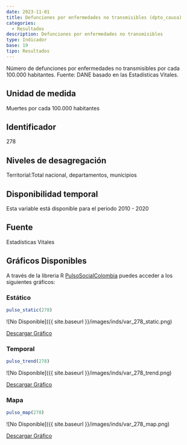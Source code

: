 ```yaml
---
date: 2023-11-01
title: Defunciones por enfermedades no transmisibles (dpto_causa)
categories:
  - Resultados
description: Defunciones por enfermedades no transmisibles
type: Indicador
base: 19
tipo: Resultados
--- 
```


Número de defunciones por enfermedades no transmisibles por cada 100.000 habitantes.
Fuente: DANE basado en las Estadísticas Vitales.

## Unidad de medida
Muertes por cada 100.000 habitantes

## Identificador
278

## Niveles de desagregación
Territorial:Total nacional, departamentos, municipios

## Disponibilidad temporal
Esta variable está disponible para el periodo 2010 - 2020

## Fuente
Estadísticas Vitales

## Gráficos Disponibles

A través de la libreria R [PulsoSocialColombia](https://github.com/pulsosocialcolombia/PulsoSocialColombia) puedes acceder a los siguientes gráficos:

### Estático

``` R
pulso_static(278)
```

![No Disponible]({{ site.baseurl }}/images/inds/var_278_static.png)

<a href='{{ site.baseurl }}/images/inds/var_278_static.png'>Descargar Gráfico</a>

### Temporal

``` R
pulso_trend(278)
```

![No Disponible]({{ site.baseurl }}/images/inds/var_278_trend.png)

<a href='{{ site.baseurl }}/images/inds/var_278_trend.png'>Descargar Gráfico</a>

### Mapa

``` R
pulso_map(278)
```

![No Disponible]({{ site.baseurl }}/images/inds/var_278_map.png)

<a href='{{ site.baseurl }}/images/inds/var_278_map.png'>Descargar Gráfico</a>
